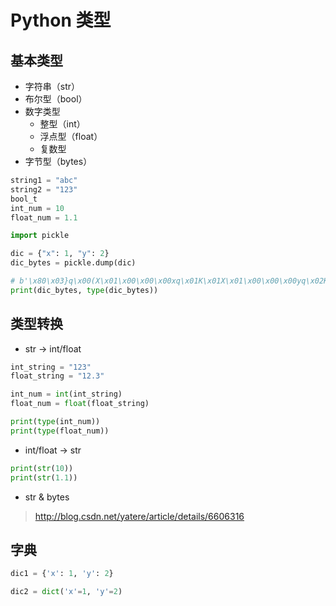 # Python 类型

## 基本类型

* 字符串（str）
* 布尔型（bool）
* 数字类型
  * 整型（int）
  * 浮点型（float）
  * 复数型
* 字节型（bytes）

```python
string1 = "abc"
string2 = "123"
bool_t
int_num = 10
float_num = 1.1
```

```python
import pickle

dic = {"x": 1, "y": 2}
dic_bytes = pickle.dump(dic)

# b'\x80\x03}q\x00(X\x01\x00\x00\x00xq\x01K\x01X\x01\x00\x00\x00yq\x02K\x02u.' <class 'bytes'>
print(dic_bytes, type(dic_bytes))
```

## 类型转换

* str -> int/float

```python
int_string = "123"
float_string = "12.3"

int_num = int(int_string)
float_num = float(float_string)

print(type(int_num))
print(type(float_num))
```

* int/float -> str

```python
print(str(10))
print(str(1.1))
```

* str & bytes

> <http://blog.csdn.net/yatere/article/details/6606316>

## 字典

```python
dic1 = {'x': 1, 'y': 2}

dic2 = dict('x'=1, 'y'=2)
```